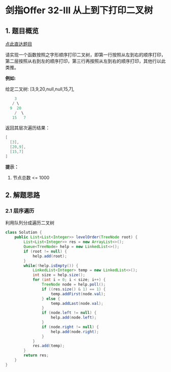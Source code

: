 # 剑指Offer 32-III 从上到下打印二叉树

## 1. 题目概览

[点此直达题目](https://leetcode.cn/problems/cong-shang-dao-xia-da-yin-er-cha-shu-iii-lcof/)

请实现一个函数按照之字形顺序打印二叉树，即第一行按照从左到右的顺序打印，第二层按照从右到左的顺序打印，第三行再按照从左到右的顺序打印，其他行以此类推。

**例如:**

给定二叉树: [3,9,20,null,null,15,7],

```java
    3
   / \
  9  20
    /  \
   15   7
```

返回其层次遍历结果：

```java
[
  [3],
  [20,9],
  [15,7]
]
```

**提示：**

1. 节点总数 <= 1000


## 2. 解题思路

### 2.1 层序遍历

利用队列分成遍历二叉树

```java
class Solution {
    public List<List<Integer>> levelOrder(TreeNode root) {
        List<List<Integer>> res = new ArrayList<>();
        Queue<TreeNode> help = new LinkedList<>();
        if (root != null) {
            help.add(root);
        }
        while(!help.isEmpty()) {
            LinkedList<Integer> temp = new LinkedList<>();
            int size = help.size();
            for (int i = 0; i < size; i++) {
                TreeNode node = help.poll();
                if ((res.size() & 1) == 1) {
                    temp.addFirst(node.val);
                } else {
                    temp.addLast(node.val);
                }
                if (node.left != null) {
                    help.add(node.left);
                }
                if (node.right != null) {
                    help.add(node.right);
                }
            }
            res.add(temp);
        }
        return res;
    }
}
```